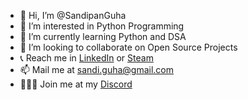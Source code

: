 - 👋 Hi, I’m @SandipanGuha
- 👀 I’m interested in Python Programming
- 🌱 I’m currently learning Python and DSA
- 💞️ I’m looking to collaborate on Open Source Projects
- 📞 Reach me in [LinkedIn](https://www.linkedin.com/in/sandipan-guha-14b12738/) or [Steam](https://steamcommunity.com/id/prince24earth)
- 📫 Mail me at sandi.guha@gmail.com 
- 👨‍👧‍👧 Join me at my [Discord](https://discord.gg/gsuhxc269d)

<!---
SandipanGuha/SandipanGuha is a ✨ special ✨ repository because its `README.md` (this file) appears on your GitHub profile.
You can click the Preview link to take a look at your changes.
--->
